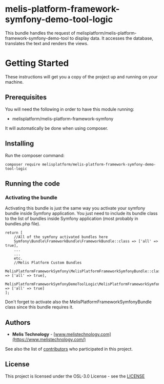 # melis-platform-framework-symfony-demo-tool-logic
This bundle handles the request of melisplatform/melis-platform-framework-symfony-demo-tool
to display data. It accesses the database, translates the text and renders the views.

# Getting  Started
These instructions will get you a copy of the project up and running on your machine.

## Prerequisites
You will need the following in order to have this module running:
* melisplatform/melis-platform-framework-symfony

It will automatically be done when using composer.

## Installing
Run the composer command:
```
composer require melisplatform/melis-platform-framework-symfony-demo-tool-logic
```

## Running the code

### Activating the bundle
Activating this bundle is just the same way you activate your symfony bundle inside Symfony application. 
You just need to include its bundle class to the list of bundles inside Symfony application (most probably in bundles.php file).

```
return [
    //All of the symfony activated bundles here
    Symfony\Bundle\FrameworkBundle\FrameworkBundle::class => ['all' => true],
    ...
    ...
    etc.
    //Melis Platform Custom Bundles
    MelisPlatformFrameworkSymfony\MelisPlatformFrameworkSymfonyBundle::class => ['all' => true],
    MelisPlatformFrameworkSymfonyDemoToolLogic\MelisPlatformFrameworkSymfonyDemoToolLogicBundle::class => ['all' => true]
];
```
Don't forget to activate also the MelisPlatformFrameworkSymfonyBundle class since this bundle requires it.

## Authors

* **Melis Technology** - [www.melistechnology.com](https://www.melistechnology.com/)

See also the list of [contributors](https://github.com/melisplatform/melis-platform-framework-symfony-demo-tool-logic/contributors) who participated in this project.


## License

This project is licensed under the OSL-3.0 License - see the [LICENSE](LICENSE)
